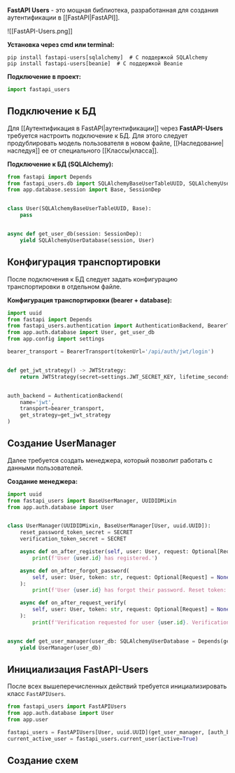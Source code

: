 **FastAPI Users** - это мощная библиотека, разработанная для создания аутентификации в [[FastAPI|FastAPI]].

![[FastAPI-Users.png]]

**Установка через cmd или terminal:**

```Shell
pip install fastapi-users[sqlalchemy]  # С поддержкой SQLAlchemy
pip install fastapi-users[beanie]  # С поддержкой Beanie
```

**Подключение в проект:**

```Python
import fastapi_users
```

## Подключение к БД

Для [[Аутентификация в FastAPI|аутентификации]] через **FastAPI-Users** требуется настроить подключение к БД. Для этого следует продублировать модель пользователя в новом файле, [[Наследование|наследуя]] ее от специального [[Классы|класса]].

**Подключение к БД (SQLAlchemy):**

```Python
from fastapi import Depends
from fastapi_users.db import SQLAlchemyBaseUserTableUUID, SQLAlchemyUserDatabase
from app.database.session import Base, SessionDep


class User(SQLAlchemyBaseUserTableUUID, Base):
    pass


async def get_user_db(session: SessionDep):
    yield SQLAlchemyUserDatabase(session, User)
```

## Конфигурация транспортировки

После подключения к БД следует задать конфигурацию транспортировки в отдельном файле.

**Конфигурация транспортировки (bearer + database):**

```Python
import uuid
from fastapi import Depends
from fastapi_users.authentication import AuthenticationBackend, BearerTransport, JWTStrategy
from app.auth.database import User, get_user_db
from app.config import settings

bearer_transport = BearerTransport(tokenUrl='/api/auth/jwt/login')


def get_jwt_strategy() -> JWTStrategy:
    return JWTStrategy(secret=settings.JWT_SECRET_KEY, lifetime_seconds=3600)


auth_backend = AuthenticationBackend(  
    name='jwt',  
    transport=bearer_transport,
    get_strategy=get_jwt_strategy  
)
```

## Создание UserManager

Далее требуется создать менеджера, который позволит работать с данными пользователей.

**Создание менеджера:**

```Python
import uuid
from fastapi_users import BaseUserManager, UUIDIDMixin
from app.auth.database import User


class UserManager(UUIDIDMixin, BaseUserManager[User, uuid.UUID]):
    reset_password_token_secret = SECRET
    verification_token_secret = SECRET

    async def on_after_register(self, user: User, request: Optional[Request] = None):
        print(f'User {user.id} has registered.')

    async def on_after_forgot_password(
        self, user: User, token: str, request: Optional[Request] = None
    ):
        print(f'User {user.id} has forgot their password. Reset token: {token}')

    async def on_after_request_verify(
        self, user: User, token: str, request: Optional[Request] = None
    ):
        print(f'Verification requested for user {user.id}. Verification token: {token}')


async def get_user_manager(user_db: SQLAlchemyUserDatabase = Depends(get_user_db)):
    yield UserManager(user_db)
```

## Инициализация FastAPI-Users

После всех вышеперечисленных действий требуется инициализировать класс `FastAPIUsers`.

```Python
from fastapi_users import FastAPIUsers
from app.auth.database import User
from app.user

fastapi_users = FastAPIUsers[User, uuid.UUID](get_user_manager, [auth_backend])
current_active_user = fastapi_users.current_user(active=True)
```

## Создание схем

```Python

```